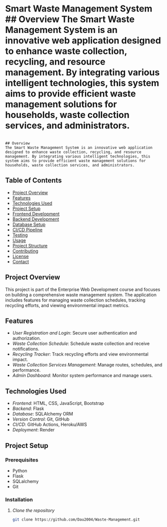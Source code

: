 
# Smart Waste Management System                                                                                                                                                                                                                                                                         ## Overview                                                                                                                                                                                                                                                                                             The Smart Waste Management System is an innovative web application designed to enhance waste collection, recycling, and resource management. By integrating various intelligent technologies, this system aims to provide efficient waste management solutions for households, waste collection services, and administrators.
                                                                                                                                                                                                                                                                        ## Overview                                                                                                                                                                                                                                                                                             The Smart Waste Management System is an innovative web application designed to enhance waste collection, recycling, and resource management. By integrating various intelligent technologies, this system aims to provide efficient waste management solutions for households, waste collection services, and administrators.

## Table of Contents

- [Project Overview](#project-overview)
- [Features](#features)
- [Technologies Used](#technologies-used)
- [Project Setup](#project-setup)
- [Frontend Development](#frontend-development)
- [Backend Development](#backend-development)
- [Database Setup](#database-setup)
- [CI/CD Pipeline](#cicd-pipeline)
- [Testing](#testing)
- [Usage](#usage)
- [Project Structure](#project-structure)
- [Contributing](#contributing)
- [License](#license)
- [Contact](#contact)

## Project Overview

This project is part of the Enterprise Web Development course and focuses on building a comprehensive waste management system. The application includes features for managing waste collection schedules, tracking recycling efforts, and viewing environmental impact metrics.

## Features

- *User Registration and Login*: Secure user authentication and authorization.
- *Waste Collection Schedule*: Schedule waste collection and receive notifications.
- *Recycling Tracker*: Track recycling efforts and view environmental impact.
- *Waste Collection Services Management*: Manage routes, schedules, and performance.
- *Admin Dashboard*: Monitor system performance and manage users.

## Technologies Used

- *Frontend*: HTML, CSS, JavaScript, Bootstrap
- *Backend*: Flask
- *Database*: SQLAlchemy ORM
- *Version Control*: Git, GitHub
- *CI/CD*: GitHub Actions, Heroku/AWS
- *Deployment*: Render

## Project Setup

### Prerequisites

- Python 
- Flask
- SQLalchemy
- Git

### Installation

1. *Clone the repository*
   ```bash
   git clone https://github.com/Dau2004/Waste-Management.git 
